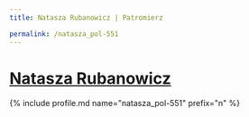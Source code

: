 ```yaml
---
title: Natasza Rubanowicz | Patromierz

permalink: /natasza_pol-551
---
```


# [Natasza Rubanowicz](https://patronite.pl/natasza_pol-551)

{% include profile.md name="natasza_pol-551" prefix="n" %}

